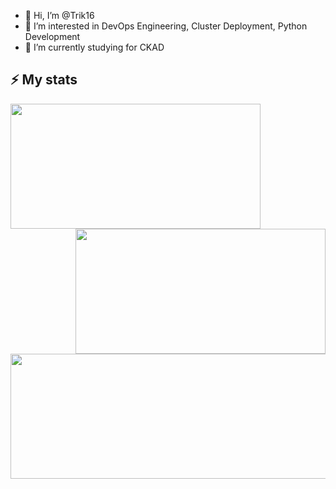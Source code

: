 - 👋 Hi, I’m @Trik16
- 👀 I’m interested in DevOps Engineering, Cluster Deployment, Python Development
- 🌱 I’m currently studying for CKAD

## ⚡ My stats
<p align="center">
  <img align="left" width="400rem" height="200rem" src="https://github-readme-stats.vercel.app/api?username=Trik16&theme=dark&show_icons=true&hide_border=true&count_private=true"/>
  <img align="right" width="400rem" height="200rem" src="https://github-readme-streak-stats.herokuapp.com/?user=Trik16&theme=dark&hide_border=true"/>
  <img align="center" width="600rem" height="200rem" src="https://github-readme-stats.vercel.app/api/top-langs/?username=Trik16&theme=dark&show_icons=true&hide_border=true&layout=compact"/>
</p>

<!---
Trik16/Trik16 is a ✨ special ✨ repository because its `README.md` (this file) appears on your GitHub profile.
You can click the Preview link to take a look at your changes.
--->

